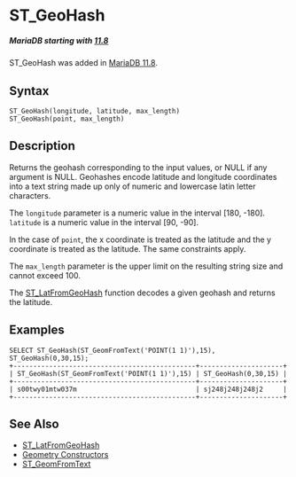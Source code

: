 
# ST_GeoHash


##### MariaDB starting with [11.8](../../../../../release-notes/mariadb-community-server/what-is-mariadb-118.md)
ST_GeoHash was added in [MariaDB 11.8](../../../../../release-notes/mariadb-community-server/what-is-mariadb-118.md).


## Syntax


```
ST_GeoHash(longitude, latitude, max_length)
ST_GeoHash(point, max_length)
```

## Description


Returns the geohash corresponding to the input values, or NULL if any argument is NULL. Geohashes encode latitude and longitude coordinates into a text string made up only of numeric and lowercase latin letter characters.


The `longitude` parameter is a numeric value in the interval [180, -180]. `latitude` is a numeric value in the interval [90, -90].


In the case of `point`, the x coordinate is treated as the latitude and the y coordinate is treated as the latitude. The same constraints apply.


The `max_length` parameter is the upper limit on the resulting string size and cannot exceed 100.


The [ST_LatFromGeoHash](st_latfromgeohash.md) function decodes a given geohash and returns the latitude.


## Examples


```
SELECT ST_GeoHash(ST_GeomFromText('POINT(1 1)'),15), ST_GeoHash(0,30,15);
+----------------------------------------------+---------------------+
| ST_GeoHash(ST_GeomFromText('POINT(1 1)'),15) | ST_GeoHash(0,30,15) |
+----------------------------------------------+---------------------+
| s00twy01mtw037m                              | sj248j248j248j2     |
+----------------------------------------------+---------------------+
```

## See Also


* [ST_LatFromGeoHash](st_latfromgeohash.md)
* [Geometry Constructors](../geometry-constructors/README.md)
* [ST_GeomFromText](../wkt/st_geomfromtext.md)

